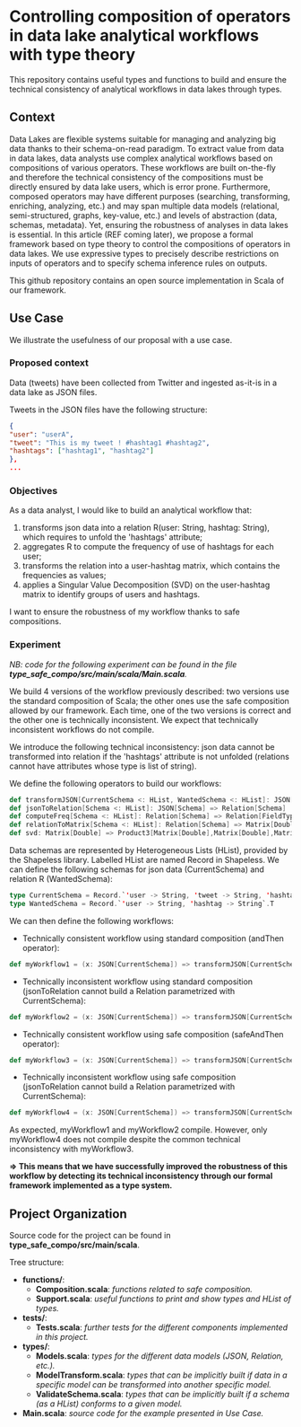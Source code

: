 # Controlling composition of operators in data lake analytical workflows with type theory

This repository contains useful types and functions to build and ensure the technical consistency of analytical workflows in data lakes through types.

## Context

Data Lakes are flexible systems suitable for managing and analyzing big data thanks to their schema-on-read paradigm. To extract value from data in data lakes, data analysts use complex analytical workflows based on compositions of various operators. These workflows are built on-the-fly and therefore the technical consistency of the compositions must be directly ensured by data lake users, which is error prone. Furthermore, composed operators may have different purposes (searching, transforming, enriching, analyzing, etc.) and may span multiple data models (relational, semi-structured, graphs, key-value, etc.) and levels of abstraction (data, schemas, metadata). Yet, ensuring the robustness of analyses in data lakes is essential. In this article (REF coming later), we propose a formal framework based on type theory to control the compositions of operators in data lakes. We use expressive types to precisely describe restrictions on inputs of operators and to specify schema inference rules on outputs. 

This github repository contains an open source implementation in Scala of our framework.

## Use Case

We illustrate the usefulness of our proposal with a use case.

### Proposed context

Data (tweets) have been collected from Twitter and ingested as-it-is in a data lake as JSON files.

Tweets in the JSON files have the following structure:
```json
{
"user": "userA",
"tweet": "This is my tweet ! #hashtag1 #hashtag2",
"hashtags": ["hashtag1", "hashtag2"]
},
...
```

### Objectives

As a data analyst, I would like to build an analytical workflow that:
1) transforms json data into a relation R(user: String, hashtag: String), which requires to unfold the 'hashtags' attribute;
2) aggregates R to compute the frequency of use of hashtags for each user;
3) transforms the relation into a user-hashtag matrix, which contains the frequencies as values;
4) applies a Singular Value Decomposition (SVD) on the user-hashtag matrix to identify groups of users and hashtags.

I want to ensure the robustness of my workflow thanks to safe compositions.

### Experiment

*NB: code for the following experiment can be found in the file **type_safe_compo/src/main/scala/Main.scala**.*

We build 4 versions of the workflow previously described: two versions use the standard composition of Scala; the other ones use the safe composition allowed by our framework. Each time, one of the two versions is correct and the other one is technically inconsistent. We expect that technically inconsistent workflows do not compile.

We introduce the following technical inconsistency: json data cannot be transformed into relation if the 'hashtags' attribute is not unfolded (relations cannot have attributes whose type is list of string).

We define the following operators to build our workflows:
```scala
def transformJSON[CurrentSchema <: HList, WantedSchema <: HList]: JSON[CurrentSchema] => JSON[WantedSchema]
def jsonToRelation[Schema <: HList]: JSON[Schema] => Relation[Schema]
def computeFreq[Schema <: HList]: Relation[Schema] => Relation[FieldType[Witness.`'Freq`.T, Int]::Schema]
def relationToMatrix[Schema <: HList]: Relation[Schema] => Matrix[Double]
def svd: Matrix[Double] => Product3[Matrix[Double],Matrix[Double],Matrix[Double]]
```

Data schemas are represented by Heterogeneous Lists (HList), provided by the Shapeless library. Labelled HList are named Record in Shapeless. We can define the following schemas for json data (CurrentSchema) and relation R (WantedSchema):

```scala
type CurrentSchema = Record.`'user -> String, 'tweet -> String, 'hashtags -> List[String]`.T
type WantedSchema = Record.`'user -> String, 'hashtag -> String`.T
```

We can then define the following workflows:
- Technically consistent workflow using standard composition (andThen operator):
```scala
def myWorkflow1 = (x: JSON[CurrentSchema]) => transformJSON[CurrentSchema, WantedSchema] andThen jsonToRelation andThen computeFreq andThen relationToMatrix andThen svd
```
- Technically inconsistent workflow using standard composition (jsonToRelation cannot build a Relation parametrized with CurrentSchema):
```scala
def myWorkflow2 = (x: JSON[CurrentSchema]) => transformJSON[CurrentSchema, CurrentSchema] andThen jsonToRelation andThen computeFreq andThen relationToMatrix andThen svd
```
- Technically consistent workflow using safe composition (safeAndThen operator):
```scala
def myWorkflow3 = (x: JSON[CurrentSchema]) => transformJSON[CurrentSchema, WantedSchema] safeAndThen jsonToRelation safeAndThen computeFreq safeAndThen relationToMatrix andThen svd
```
- Technically inconsistent workflow using safe composition (jsonToRelation cannot build a Relation parametrized with CurrentSchema):
```scala
def myWorkflow4 = (x: JSON[CurrentSchema]) => transformJSON[CurrentSchema, CurrentSchema] safeAndThen jsonToRelation safeAndThen computeFreq safeAndThen relationToMatrix andThen svd
```

As expected, myWorkflow1 and myWorkflow2 compile. However, only myWorkflow4 does not compile despite the common technical inconsistency with myWorkflow3.

**=> This means that we have successfully improved the robustness of this workflow by detecting its technical inconsistency through our formal framework implemented as a type system.**

## Project Organization

Source code for the project can be found in **type_safe_compo/src/main/scala**.

Tree structure:
- **functions/**:
    - **Composition.scala**: *functions related to safe composition.*
    - **Support.scala**: *useful functions to print and show types and HList of types.*
- **tests/**:
    - **Tests.scala**: *further tests for the different components implemented in this project.*
- **types/**:
    - **Models.scala**: *types for the different data models (JSON, Relation, etc.).*
    - **ModelTransform.scala**: *types that can be implicitly built if data in a specific model can be transformed into another specific model.*
    - **ValidateSchema.scala**: *types that can be implicitly built if a schema (as a HList) conforms to a given model.*
- **Main.scala**: *source code for the example presented in Use Case.*

